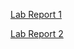 [Lab Report 1](https://jjustinyyang.github.io/cse15l-lab-reports/lab-report-1.html)

[Lab Report 2](https://jjustinyyang.github.io/cse15l-lab-reports/week2-lab-report.html)
